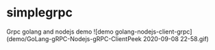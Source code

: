 # simplegrpc
Grpc golang and nodejs demo
![demo golang-nodejs-client-grpc](demo/GoLang-gRPC-Nodejs-gRPC-ClientPeek 2020-09-08 22-58.gif)
